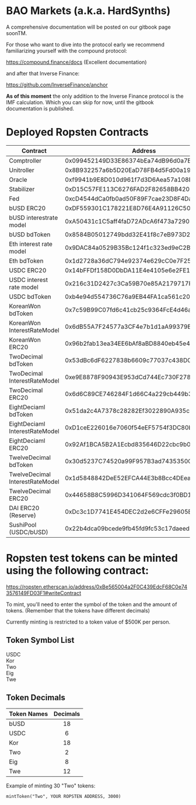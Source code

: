 # BAO Markets (a.k.a. HardSynths)

A comprehensive documentation will be posted on our gitbook page soonTM.

For those who want to dive into the protocol early we recommend familiarizing yourself with the compound protocol:

https://compound.finance/docs (Excellent documentation)

and after that Inverse Finance:

https://github.com/InverseFinance/anchor

**As of this moment** the only addition to the Inverse Finance protocol is the IMF calculation.
Which you can skip for now, until the gitbook documentation is published.

# Deployed Ropsten Contracts

Contract  	  					| Address									|Etherscan 																			|Code|
--------------------------------| ------------------------------------------|-----------------------------------------------------------------------------------|----|
Comptroller  					| 0x099452149D33E86374bEa74dB96d0a7B038BcA4D|https://etherscan.io/address/0x099452149D33E86374bEa74dB96d0a7B038BcA4D		 	||
Unitroller  					| 0x8B932257a6b5D20EaD78FB4d5Fd00a19daF937b3|https://etherscan.io/address/0x8B932257a6b5D20EaD78FB4d5Fd00a19daF937b3		 	||
Oracle  						| 0xf9941b9E8D010d961f7d3D6Aea57a108Bcfe1026|https://etherscan.io/address/0xf9941b9E8D010d961f7d3D6Aea57a108Bcfe1026		 	||
Stabilizer  					| 0xD15C57FE113C6276FAD2F82658BB420351147f5E|https://etherscan.io/address/0xD15C57FE113C6276FAD2F82658BB420351147f5E		 	||
Fed  							| 0xcD4544dCa0fb0ad50F89F7cae23D8F4Da53784C5|https://etherscan.io/address/0xcD4544dCa0fb0ad50F89F7cae23D8F4Da53784C5		 	||
bUSD ERC20						| 0xDF559301C178221E8D76E4A91126C504Dfe5947a|https://etherscan.io/address/0xDF559301C178221E8D76E4A91126C504Dfe5947a		 	||
bUSD interestrate model  		| 0xA50431c1C5aff4faD72ADcA6f473a729027332F9|https://etherscan.io/address/0xA50431c1C5aff4faD72ADcA6f473a729027332F9		 	||
bUSD bdToken					| 0x8584B05012749bdd32E41f8c7eB973D2283d1e56|https://etherscan.io/address/0x8584B05012749bdd32E41f8c7eB973D2283d1e56		 	||
Eth interest rate model  		| 0x9DAC84a0529B35Bc124f1c323ed9eC2Bb9B75066|https://etherscan.io/address/0x9DAC84a0529B35Bc124f1c323ed9eC2Bb9B75066		 	||
Eth bdToken						| 0x1d2728a36dC794e92374e629cC0e7F25C7f60162|https://etherscan.io/address/0x1d2728a36dC794e92374e629cC0e7F25C7f60162		 	||
USDC ERC20  					| 0x14bFFDf158D0DbDA11E4e4105e6e2FE1D24F4D2e|https://etherscan.io/address/0x14bFFDf158D0DbDA11E4e4105e6e2FE1D24F4D2e		 	||
USDC interest rate model  		| 0x216c31D2427c3Ca59B70e85A2179717F3134003C|https://etherscan.io/address/0x216c31D2427c3Ca59B70e85A2179717F3134003C		 	||
USDC bdToken 					| 0xb4e94d554736C76a9EB44FA1ca561c20AcfdeB26|https://etherscan.io/address/0xb4e94d554736C76a9EB44FA1ca561c20AcfdeB26		 	||
KoreanWon bdToken  				| 0x7c59B99C07fd6c41cb25c9364FcE4d46a58b4Ce3|https://etherscan.io/address/0x7c59B99C07fd6c41cb25c9364FcE4d46a58b4Ce3		 	||
KoreanWon InterestRateModel  	| 0x6dB55A7F24577a3CF4e7b1d1aA99379B0A1b444C|https://etherscan.io/address/0x6dB55A7F24577a3CF4e7b1d1aA99379B0A1b444C		 	||
KoreanWon ERC20  				| 0x96b2fab13ea34EE6bAf8aBD8840eb45e4176251b|https://etherscan.io/address/0x96b2fab13ea34EE6bAf8aBD8840eb45e4176251b		 	||
TwoDecimal bdToken  			| 0x53dBc6dF6227838b6609c77037c438D0a33fc446|https://etherscan.io/address/0x53dBc6dF6227838b6609c77037c438D0a33fc446		 	||
TwoDecimal InterestRateModel  	| 0xe9E8878F90943E953dCd744Ec730F278De9D5F3B|https://etherscan.io/address/0xe9E8878F90943E953dCd744Ec730F278De9D5F3B		 	||
TwoDecimal ERC20  				| 0x6d6C89CE746284F1d66C4a229cb449b32f494BF5|https://etherscan.io/address/0x6d6C89CE746284F1d66C4a229cb449b32f494BF5		 	||
EightDeciaml bdToken  			| 0x51da2c4A7378c28282Ef3022890A935c56c97E7E|https://etherscan.io/address/0x51da2c4A7378c28282Ef3022890A935c56c97E7E		 	||
EightDeciaml InterestRateModel  | 0xD1ceE226016e7060f54eEF5754f3DC80bD79dA27|https://etherscan.io/address/0xD1ceE226016e7060f54eEF5754f3DC80bD79dA27		 	||
EightDeciaml ERC20  			| 0x92Af1BCA5B2A1Ecbd835646D22cbc9b01Fb17600|https://etherscan.io/address/0x92Af1BCA5B2A1Ecbd835646D22cbc9b01Fb17600		 	||
TwelveDecimal bdToken  			| 0x30d5237C74520a99F957B3ad7435350C8D71d791|https://etherscan.io/address/0x30d5237C74520a99F957B3ad7435350C8D71d791		 	||
TwelveDecimal InterestRateModel | 0x1d5848842DeE52EFCA44E3b8Bcc4DEea1111596d|https://etherscan.io/address/0x1d5848842DeE52EFCA44E3b8Bcc4DEea1111596d		 	||
TwelveDecimal ERC20  			| 0x44658B8C5996D341064F569cdc3f0BD172600a77|https://etherscan.io/address/0x44658B8C5996D341064F569cdc3f0BD172600a77		 	||
DAI ERC20 (Reserve)  			| 0xDc3c1D7741E454DEC2d2e6CFFe29605E4b7e01e3|https://etherscan.io/address/0xDc3c1D7741E454DEC2d2e6CFFe29605E4b7e01e3		 	||
SushiPool (USDC/bUSD)			| 0x22b4dca09bcede9fb45fd9fc53c17daeed54c306|	

# Ropsten test tokens can be minted using the following contract:

https://ropsten.etherscan.io/address/0xBe565004a2F0C439EdcF68C0e743576149FD03F1#writeContract

To mint, you'll need to enter the symbol of the token and the amount of tokens.
(Remember that the tokens have different decimals)

Currently minting is restricted to a token value of $500K per person.

## Token Symbol List

USDC <br />
Kor <br />
Two <br />
Eig <br />
Twe <br />


## Token Decimals

| Token Names   | Decimals      |
| ------------- |:-------------:|
| bUSD      	| 18 			|
| USDC      	| 6      		|
| Kor 			| 18      		|
| Two      		| 2 			|
| Eig      		| 8      		|
| Twe 			| 12    	  	|


Example of minting 30 "Two" tokens:

`mintToken("Two", YOUR ROPSTEN ADDRESS, 3000)` 

